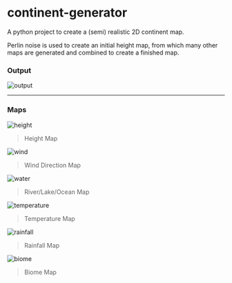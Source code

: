 # continent-generator
A python project to create a (semi) realistic 2D continent map.

Perlin noise is used to create an initial height map, from which many other maps are generated and combined to create a finished map.

### Output
![output](test.png)

---
### Maps

![height](height.png)
> Height Map

![wind](wind.png)
> Wind Direction Map

![water](water.png)
> River/Lake/Ocean Map

![temperature](temperature.png)
> Temperature Map

![rainfall](rainfall.png)
> Rainfall Map

![biome](biome.png)
> Biome Map
